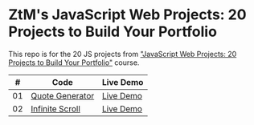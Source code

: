 # ZtM's JavaScript Web Projects: 20 Projects to Build Your Portfolio

This repo is for the 20 JS projects from ["JavaScript Web Projects: 20 Projects to Build Your Portfolio"](https://www.udemy.com/course/javascript-web-projects-to-build-your-portfolio-resume/) course.

|  #  | Code                                                                                                 | Live Demo                                                |
| :-: | ---------------------------------------------------------------------------------------------------- | -------------------------------------------------------- |
| 01  | [Quote Generator](https://github.com/bayramhayri/ztm-20-JS-Projects/tree/master/01-quote-generator/) | [Live Demo](https://dazzling-fermat-b39835.netlify.app/) |
| 02  | [Infinite Scroll](https://github.com/bayramhayri/ztm-20-JS-Projects/tree/master/02-infinite-scroll/) | [Live Demo](https://gifted-johnson-b39173.netlify.app/)  |
